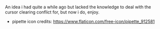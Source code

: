 An idea i had quite a while ago but lacked the knowledge to deal with the cursor clearing conflict for, but now i do, enjoy.

- pipette icon credits: https://www.flaticon.com/free-icon/pipette_912581
